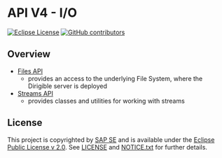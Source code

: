 # API V4 - I/O

[![Eclipse License](http://img.shields.io/badge/license-Eclipse-brightgreen.svg)](LICENSE)
[![GitHub contributors](https://img.shields.io/github/contributors/dirigiblelabs/api-v3-io.svg)](https://github.com/dirigiblelabs/api-v3-io/graphs/contributors)

## Overview

* [Files API](http://www.dirigible.io/api/files.html)
  - provides an access to the underlying File System, where the Dirigible server is deployed
* [Streams API](http://www.dirigible.io/api/streams.html)
  - provides classes and utilities for working with streams



## License

This project is copyrighted by [SAP SE](http://www.sap.com/) and is available under the [Eclipse Public License v 2.0](https://www.eclipse.org/legal/epl-v20.html). See [LICENSE](LICENSE) and [NOTICE.txt](NOTICE.txt) for further details.
